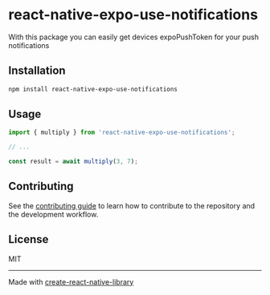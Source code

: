 # react-native-expo-use-notifications

With this package you can easily get devices expoPushToken for your push notifications

## Installation

```sh
npm install react-native-expo-use-notifications
```

## Usage

```js
import { multiply } from 'react-native-expo-use-notifications';

// ...

const result = await multiply(3, 7);
```

## Contributing

See the [contributing guide](CONTRIBUTING.md) to learn how to contribute to the repository and the development workflow.

## License

MIT

---

Made with [create-react-native-library](https://github.com/callstack/react-native-builder-bob)
